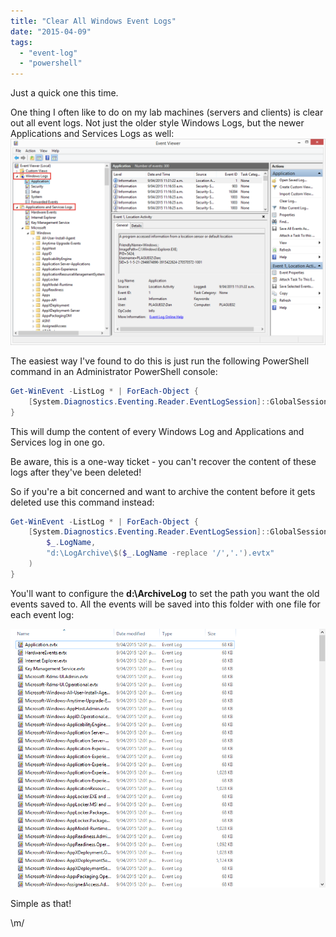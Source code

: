 ```yaml
---
title: "Clear All Windows Event Logs"
date: "2015-04-09"
tags:
  - "event-log"
  - "powershell"
---
```


Just a quick one this time.

One thing I often like to do on my lab machines (servers and clients) is clear out all event logs. Not just the older style Windows Logs, but the newer Applications and Services Logs as well: [![Event Viewer Logs](/images/ss_eventviewer.png?w=646)](/images/ss_eventviewer.png)

The easiest way I've found to do this is just run the following PowerShell command in an Administrator PowerShell console:

```powershell
Get-WinEvent -ListLog * | ForEach-Object {
    [System.Diagnostics.Eventing.Reader.EventLogSession]::GlobalSession.ClearLog($_.LogName)
}
```

This will dump the content of every Windows Log and Applications and Services log in one go.

Be aware, this is a one-way ticket - you can't recover the content of these logs after they've been deleted!

So if you're a bit concerned and want to archive the content before it gets deleted use this command instead:

```powershell
Get-WinEvent -ListLog * | ForEach-Object {
    [System.Diagnostics.Eventing.Reader.EventLogSession]::GlobalSession.ClearLog(
        $_.LogName,
        "d:\LogArchive\$($_.LogName -replace '/','.').evtx"
    )
}
```

You'll want to configure the **d:\\ArchiveLog** to set the path you want the old events saved to. All the events will be saved into this folder with one file for each event log:

[![Events after they've been archived](/images/ss_events_archived.png?w=660)](/images/ss_events_archived.png)

Simple as that!

\\m/
